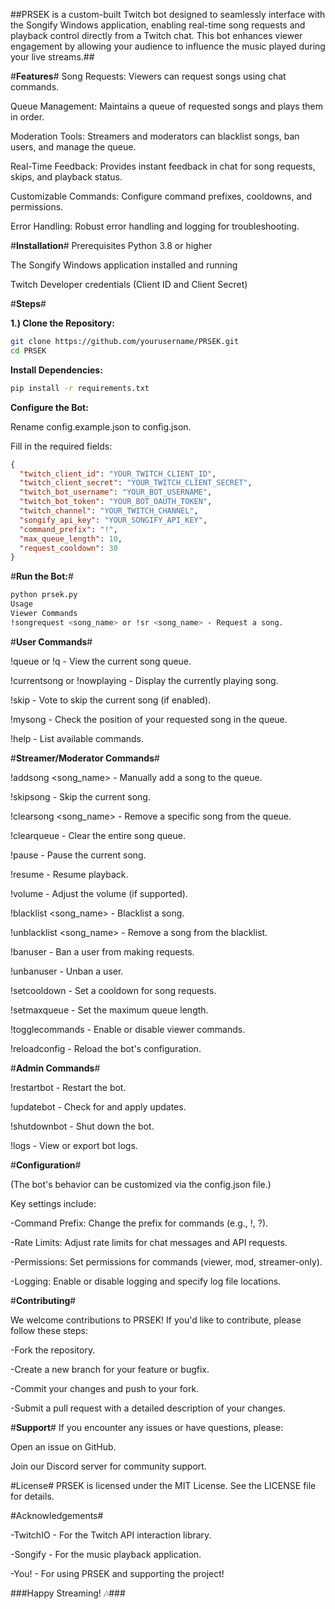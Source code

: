 ##PRSEK is a custom-built Twitch bot designed to seamlessly interface with the Songify Windows application, enabling real-time song requests and playback control directly from a Twitch chat. This bot enhances viewer engagement by allowing your audience to influence the music played during your live streams.##

#**Features**#
Song Requests: Viewers can request songs using chat commands.

Queue Management: Maintains a queue of requested songs and plays them in order.

Moderation Tools: Streamers and moderators can blacklist songs, ban users, and manage the queue.

Real-Time Feedback: Provides instant feedback in chat for song requests, skips, and playback status.

Customizable Commands: Configure command prefixes, cooldowns, and permissions.

Error Handling: Robust error handling and logging for troubleshooting.

#**Installation**#
Prerequisites
Python 3.8 or higher

The Songify Windows application installed and running

Twitch Developer credentials (Client ID and Client Secret)

#**Steps**#

**1.) Clone the Repository:**

```bash
git clone https://github.com/yourusername/PRSEK.git
cd PRSEK
```

**Install Dependencies:**

```bash
pip install -r requirements.txt
```

**Configure the Bot:**

Rename config.example.json to config.json.

Fill in the required fields:

```json
{
  "twitch_client_id": "YOUR_TWITCH_CLIENT_ID",
  "twitch_client_secret": "YOUR_TWITCH_CLIENT_SECRET",
  "twitch_bot_username": "YOUR_BOT_USERNAME",
  "twitch_bot_token": "YOUR_BOT_OAUTH_TOKEN",
  "twitch_channel": "YOUR_TWITCH_CHANNEL",
  "songify_api_key": "YOUR_SONGIFY_API_KEY",
  "command_prefix": "!",
  "max_queue_length": 10,
  "request_cooldown": 30
}
```

#**Run the Bot:**#

```bash
python prsek.py
Usage
Viewer Commands
!songrequest <song_name> or !sr <song_name> - Request a song.
```
#**User Commands**#

!queue or !q - View the current song queue.

!currentsong or !nowplaying - Display the currently playing song.

!skip - Vote to skip the current song (if enabled).

!mysong - Check the position of your requested song in the queue.

!help - List available commands.

#**Streamer/Moderator Commands**#

!addsong <song_name> - Manually add a song to the queue.

!skipsong - Skip the current song.

!clearsong <song_name> - Remove a specific song from the queue.

!clearqueue - Clear the entire song queue.

!pause - Pause the current song.

!resume - Resume playback.

!volume <level> - Adjust the volume (if supported).

!blacklist <song_name> - Blacklist a song.

!unblacklist <song_name> - Remove a song from the blacklist.

!banuser <username> - Ban a user from making requests.

!unbanuser <username> - Unban a user.

!setcooldown <seconds> - Set a cooldown for song requests.

!setmaxqueue <number> - Set the maximum queue length.

!togglecommands - Enable or disable viewer commands.

!reloadconfig - Reload the bot's configuration.

#**Admin Commands**#

!restartbot - Restart the bot.

!updatebot - Check for and apply updates.

!shutdownbot - Shut down the bot.

!logs - View or export bot logs.

#**Configuration**#

(The bot's behavior can be customized via the config.json file.) 

Key settings include:

-Command Prefix: Change the prefix for commands (e.g., !, ?).

-Rate Limits: Adjust rate limits for chat messages and API requests.

-Permissions: Set permissions for commands (viewer, mod, streamer-only).

-Logging: Enable or disable logging and specify log file locations.

#**Contributing**#

We welcome contributions to PRSEK! If you'd like to contribute, please follow these steps:

-Fork the repository.

-Create a new branch for your feature or bugfix.

-Commit your changes and push to your fork.

-Submit a pull request with a detailed description of your changes.

#**Support**#
If you encounter any issues or have questions, please:

Open an issue on GitHub.

Join our Discord server for community support.

#License#
PRSEK is licensed under the MIT License. See the LICENSE file for details.

#Acknowledgements#

-TwitchIO - For the Twitch API interaction library.

-Songify - For the music playback application.

-You! - For using PRSEK and supporting the project!

###Happy Streaming! 🎶###
